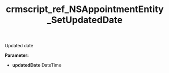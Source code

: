 ﻿---
title: crmscript_ref_NSAppointmentEntity_SetUpdatedDate
description: NSAppointmentEntity.SetUpdatedDate(DateTime updatedDate)
intellisense: NSAppointmentEntity.SetUpdatedDate
keywords: NSAppointmentEntity, GetUpdatedDate
so.topic: reference
---

Updated date

**Parameter:** 
 - **updatedDate** DateTime

